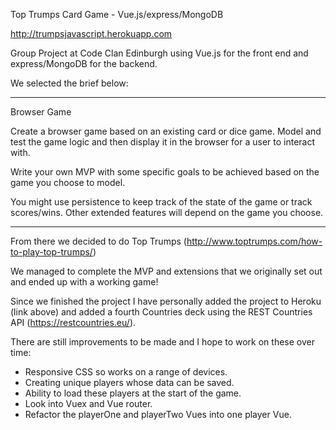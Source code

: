 Top Trumps Card Game - Vue.js/express/MongoDB

http://trumpsjavascript.herokuapp.com

Group Project at Code Clan Edinburgh using Vue.js for the front end and express/MongoDB for the backend.

We selected the brief below:

_____________________________________________________________________

Browser Game

Create a browser game based on an existing card or dice game. Model and test the game logic and then display it in the browser for a user to interact with.

Write your own MVP with some specific goals to be achieved based on the game you choose to model.

You might use persistence to keep track of the state of the game or track scores/wins. Other extended features will depend on the game you choose.

_____________________________________________________________________

From there we decided to do Top Trumps (http://www.toptrumps.com/how-to-play-top-trumps/)

We managed to complete the MVP and extensions that we originally set out and ended up with a working game!

Since we finished the project I have personally added the project to Heroku (link above) and added a fourth Countries deck using the REST Countries API (https://restcountries.eu/).

There are still improvements to be made and I hope to work on these over time:
- Responsive CSS so works on a range of devices.
- Creating unique players whose data can be saved.
- Ability to load these players at the start of the game.
- Look into Vuex and Vue router.
- Refactor the playerOne and playerTwo Vues into one player Vue.
